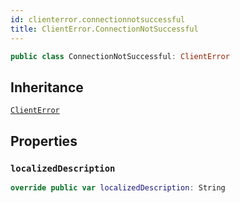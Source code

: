 ```yaml
---
id: clienterror.connectionnotsuccessful 
title: ClientError.ConnectionNotSuccessful
--- 
```


``` swift
public class ConnectionNotSuccessful: ClientError 
```

## Inheritance

[`ClientError`](Errors/ClientError)

## Properties

### `localizedDescription`

``` swift
override public var localizedDescription: String 
```
